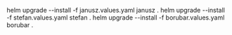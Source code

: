 helm upgrade --install -f janusz.values.yaml janusz .
helm upgrade --install -f stefan.values.yaml stefan .
helm upgrade --install -f borubar.values.yaml borubar .
